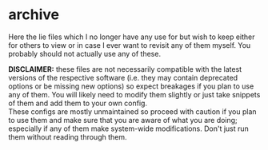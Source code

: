# archive
Here the lie files which I no longer have any use for but wish to keep either for others to view or in case I ever want to revisit any of them myself. You probably should not actually use any of these.

**DISCLAIMER:** these files are not necessarily compatible with the latest versions of the respective software (i.e. they may contain deprecated options or be missing new options) so expect breakages if you plan to use any of them. You will likely need to modify them slightly or just take snippets of them and add them to your own config.\
These configs are mostly unmaintained so proceed with caution if you plan to use them and make sure that you are aware of what you are doing; especially if any of them make system-wide modifications. Don't just run them without reading through them.
